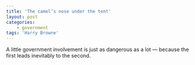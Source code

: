 ```yaml
---
title: 'The camel’s nose under the tent'
layout: post
categories:
    - government
tags: 'Harry Browne'
---
```


A little government involvement is just as dangerous as a lot — because the first leads inevitably to the second.

<div class="grammarly-disable-indicator"></div>